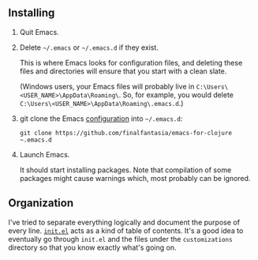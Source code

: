 ## Installing

1. Quit Emacs.
2. Delete `~/.emacs` or `~/.emacs.d` if they exist.

   This is where Emacs looks for configuration files, and deleting these files and directories will ensure that you start with a clean slate.

   (Windows users, your Emacs files will probably live in `C:\Users\<USER_NAME>\AppData\Roaming\`. So, for example, you would delete `C:\Users\<USER_NAME>\AppData\Roaming\.emacs.d`.)
3. git clone the Emacs [configuration](https://github.com/finalfantasia/emacs-for-clojure) into `~/.emacs.d`:

   `git clone https://github.com/finalfantasia/emacs-for-clojure ~.emacs.d`
4. Launch Emacs.

   It should start installing packages. Note that compilation of some packages might cause warnings which, most probably can be ignored.

## Organization

I've tried to separate everything logically and document the purpose of every line. [`init.el`](./init.el) acts as a kind of table of contents.  It's a good idea to eventually go through `init.el` and the files under the `customizations` directory so that you know exactly what's going on.
